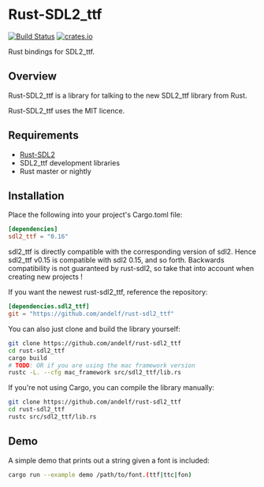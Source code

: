 Rust-SDL2_ttf
=============

[![Build Status](https://travis-ci.org/andelf/rust-sdl2_ttf.svg?branch=master)](https://travis-ci.org/andelf/rust-sdl2_ttf)
[![crates.io](http://meritbadge.herokuapp.com/sdl2_ttf)](https://crates.io/crates/sdl2_ttf)

Rust bindings for SDL2_ttf.

## Overview

Rust-SDL2_ttf is a library for talking to the new SDL2_ttf library from Rust.

Rust-SDL2_ttf uses the MIT licence.

## Requirements

* [Rust-SDL2](https://github.com/AngryLawyer/rust-sdl2)
* SDL2_ttf development libraries
* Rust master or nightly

## Installation

Place the following into your project's Cargo.toml file:

```toml
[dependencies]
sdl2_ttf = "0.16"
```

sdl2_ttf is directly compatible with the corresponding version of sdl2.
Hence sdl2_ttf v0.15 is compatible with sdl2 0.15, and so forth.
Backwards compatibility is not guaranteed by rust-sdl2, so take that into
account when creating new projects !

If you want the newest rust-sdl2_ttf, reference the repository:

```toml
[dependencies.sdl2_ttf]
git = "https://github.com/andelf/rust-sdl2_ttf"
```

You can also just clone and build the library yourself:

```bash
git clone https://github.com/andelf/rust-sdl2_ttf
cd rust-sdl2_ttf
cargo build
# TODO: OR if you are using the mac framework version
rustc -L. --cfg mac_framework src/sdl2_ttf/lib.rs
```

If you're not using Cargo, you can compile the library manually:

```bash
git clone https://github.com/andelf/rust-sdl2_ttf
cd rust-sdl2_ttf
rustc src/sdl2_ttf/lib.rs
```

## Demo

A simple demo that prints out a string given a font is included:

```bash
cargo run --example demo /path/to/font.(ttf|ttc|fon)
```
